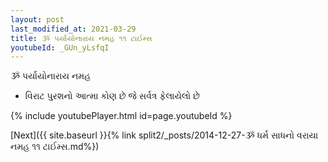 ```yaml
---
layout: post
last_modified_at: 2021-03-29
title: ૐ પર્યાયોનારાય નમહ ૧૧ ટાઈમ્સ
youtubeId: _GUn_yLsfqI
---
```

 
 
 ૐ પર્યાયોનારાય નમહ  
 
 -  વિરાટ પુરશનો આત્મા કોણ છે જે સર્વત્ર ફેલાયેલો છે 
 
  
 
  
 
 
 
 
 
 


{% include youtubePlayer.html id=page.youtubeId %}
 
[Next]({{ site.baseurl }}{% link  split2/_posts/2014-12-27-ૐ ધર્મ સાધનો વરાયા નમહ ૧૧ ટાઈમ્સ.md%})
 
